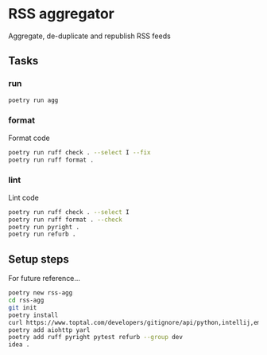 # RSS aggregator

Aggregate, de-duplicate and republish RSS feeds

## Tasks

### run

```sh
poetry run agg
```

### format

Format code

```sh 
poetry run ruff check . --select I --fix
poetry run ruff format .
```

### lint

Lint code

```sh 
poetry run ruff check . --select I
poetry run ruff format . --check
poetry run pyright .
poetry run refurb .
```

## Setup steps

For future reference...

```sh 
poetry new rss-agg
cd rss-agg
git init
poetry install
curl https://www.toptal.com/developers/gitignore/api/python,intellij,emacs > .gitignore
poetry add aiohttp yarl
poetry add ruff pyright pytest refurb --group dev
idea .
```
